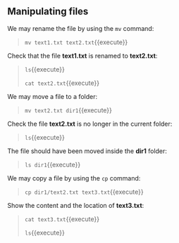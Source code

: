 ## Manipulating files

We may rename the file by using the `mv` command:
> `mv text1.txt text2.txt`{{execute}}

Check that the file **text1.txt** is renamed to **text2.txt**:
> `ls`{{execute}}
> 
> `cat text2.txt`{{execute}}

We may move a file to a folder:
> `mv text2.txt dir1`{{execute}}

Check the file **text2.txt** is no longer in the current folder:
> `ls`{{execute}}

The file should have been moved inside the **dir1** folder:
> `ls dir1`{{execute}}

We may copy a file by using the `cp` command:
> `cp dir1/text2.txt text3.txt`{{execute}}

Show the content and the location of **text3.txt**:
> `cat text3.txt`{{execute}}
> 
> `ls`{{execute}}

<br/>
